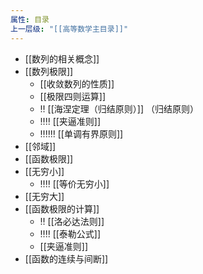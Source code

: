 ```yaml
---
属性: 目录
上一层级: "[[高等数学主目录]]"
---
```


- [[数列的相关概念]]
- [[数列极限]]
	- [[收敛数列的性质]]
	- [[极限四则运算]]
	- ‼️ [[海涅定理（归结原则）]] （归结原则）
	- ‼️‼️ [[夹逼准则]]
	- ‼️‼‼ [[单调有界原则]]
- [[邻域]]
- [[函数极限]]
- [[无穷小]]
	- ‼️‼️ [[等价无穷小]]
- [[无穷大]]
- [[函数极限的计算]]
	- ‼️ [[洛必达法则]]
	- ‼️‼️ [[泰勒公式]]
	- [[夹逼准则]]
- [[函数的连续与间断]]